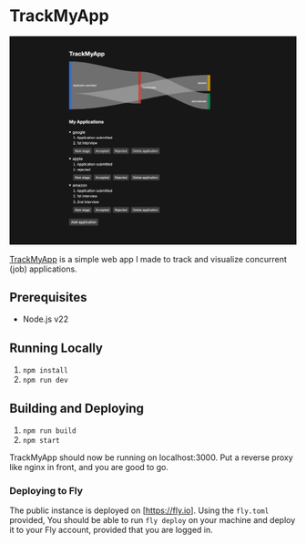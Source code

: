 # TrackMyApp

![TrackMyApp dashboard](./screenshots/main-screenshot.png)

[TrackMyApp](https://trackmyapp.info) is a simple web app I made to track and visualize concurrent (job) applications.

## Prerequisites

- Node.js v22

## Running Locally

1. `npm install`
2. `npm run dev`

## Building and Deploying

1. `npm run build`
2. `npm start`

TrackMyApp should now be running on localhost:3000.
Put a reverse proxy like nginx in front, and you are good to go.

### Deploying to Fly

The public instance is deployed on [https://fly.io].
Using the `fly.toml` provided, You should be able to run `fly deploy` on your machine and deploy it to your Fly account, provided that you are logged in.
